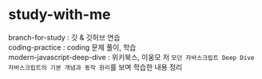 # study-with-me

branch-for-study : 깃 & 깃허브 연습  
coding-practice : coding 문제 풀이, 학습  
modern-javascript-deep-dive : 위키북스, 이웅모 저 `모던 자바스크립트 Deep Dive 자바스크립트의 기본 개념과 동작 원리`를 보며 학습한 내용 정리